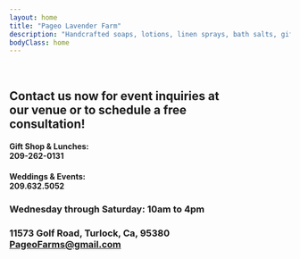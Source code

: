 ```yaml
---
layout: home
title: "Pageo Lavender Farm"
description: "Handcrafted soaps, lotions, linen sprays, bath salts, gift boxes, baskets and other unique items."
bodyClass: home
---
```

<br>

## Contact us now for event inquiries at<br>our venue or to schedule a free<br>consultation!

#### Gift Shop & Lunches:<br>209-262-0131

#### Weddings & Events:<br>209.632.5052

### Wednesday through Saturday: **10am to 4pm**
### 11573 Golf Road, Turlock, Ca, 95380<br>PageoFarms@gmail.com

## <br>
